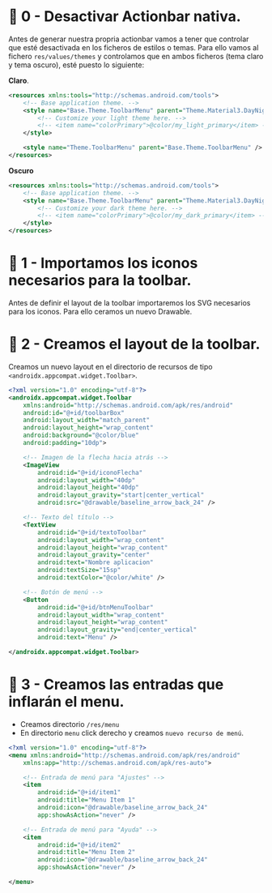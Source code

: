 # 📌 0 - Desactivar Actionbar nativa.
Antes de generar nuestra propria actionbar vamos a tener que controlar que esté desactivada en los ficheros de estilos o temas.
Para ello vamos al fichero `res/values/themes` y controlamos que en ambos ficheros (tema claro y tema oscuro), esté puesto lo siguiente:

**Claro**.
```xml
<resources xmlns:tools="http://schemas.android.com/tools">
    <!-- Base application theme. -->
    <style name="Base.Theme.ToolbarMenu" parent="Theme.Material3.DayNight.NoActionBar">
        <!-- Customize your light theme here. -->
        <!-- <item name="colorPrimary">@color/my_light_primary</item> -->
    </style>

    <style name="Theme.ToolbarMenu" parent="Base.Theme.ToolbarMenu" />
</resources>
```

**Oscuro**
```xml
<resources xmlns:tools="http://schemas.android.com/tools">
    <!-- Base application theme. -->
    <style name="Base.Theme.ToolbarMenu" parent="Theme.Material3.DayNight.NoActionBar">
        <!-- Customize your dark theme here. -->
        <!-- <item name="colorPrimary">@color/my_dark_primary</item> -->
    </style>
</resources>
```

# 📌 1 - Importamos los iconos necesarios para la toolbar.
Antes de definir el layout de la toolbar importaremos los SVG necesarios para los iconos.
Para ello ceramos un nuevo Drawable.


# 📌 2 - Creamos el layout de la toolbar.
Creamos un nuevo layout en el directorio de recursos de tipo `<androidx.appcompat.widget.Toolbar>`.

```xml
<?xml version="1.0" encoding="utf-8"?>
<androidx.appcompat.widget.Toolbar
    xmlns:android="http://schemas.android.com/apk/res/android"
    android:id="@+id/toolbarBox"
    android:layout_width="match_parent"
    android:layout_height="wrap_content"
    android:background="@color/blue"
    android:padding="10dp">

    <!-- Imagen de la flecha hacia atrás -->
    <ImageView
        android:id="@+id/iconoFlecha"
        android:layout_width="40dp"
        android:layout_height="40dp"
        android:layout_gravity="start|center_vertical"
        android:src="@drawable/baseline_arrow_back_24" />

    <!-- Texto del título -->
    <TextView
        android:id="@+id/textoToolbar"
        android:layout_width="wrap_content"
        android:layout_height="wrap_content"
        android:layout_gravity="center"
        android:text="Nombre aplicacion"
        android:textSize="15sp"
        android:textColor="@color/white" />

    <!-- Botón de menú -->
    <Button
        android:id="@+id/btnMenuToolbar"
        android:layout_width="wrap_content"
        android:layout_height="wrap_content"
        android:layout_gravity="end|center_vertical"
        android:text="Menu" />

</androidx.appcompat.widget.Toolbar>
```


# 📌 3 - Creamos las entradas que inflarán el menu.
- Creamos directorio `/res/menu`
- En directorio `menu` click derecho y creamos `nuevo recurso de menú`.

```xml
<?xml version="1.0" encoding="utf-8"?>
<menu xmlns:android="http://schemas.android.com/apk/res/android"
    xmlns:app="http://schemas.android.com/apk/res-auto">

    <!-- Entrada de menú para "Ajustes" -->
    <item
        android:id="@+id/item1"
        android:title="Menu Item 1"
        android:icon="@drawable/baseline_arrow_back_24"
        app:showAsAction="never" />

    <!-- Entrada de menú para "Ayuda" -->
    <item
        android:id="@+id/item2"
        android:title="Menu Item 2"
        android:icon="@drawable/baseline_arrow_back_24"
        app:showAsAction="never" />

</menu>
```




